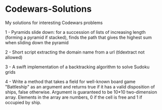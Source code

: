 # Codewars-Solutions
My solutions for interesting Codewars problems 

1 - Pyramids slide down: for a succession of lists of increasing length (forming a pyramid if stacked), finds the path that gives the highest sum when sliding down the pyramid

2 - Short script extracting the domain name from a url (tldextract not allowed)

3 - A swift implementation of a backtracking algorithm to solve Sudoku grids

4 - Write a method that takes a field for well-known board game "Battleship" as an argument and returns true if it has a valid disposition of ships, false otherwise. Argument is guaranteed to be 10*10 two-dimension array. Elements in the array are numbers, 0 if the cell is free and 1 if occupied by ship.
